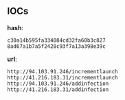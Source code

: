 
## IOCs

__hash__:

```text
c30a14b595fa334084cd32fa60b3c827
8ad67a1b7a5f2428c93f7a13a398e39c
```
__url__:

```text
http://94.103.91.246/incrementlaunch
http://41.216.183.31/incrementlaunch
http://94.103.91.246/addinfection
http://41.216.183.31/addinfection
```